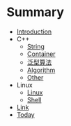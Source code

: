 # Summary

* [Introduction](README.md)
* C++
    * [String](cpp/string.md)
    * [Container](cpp/container.md)
    * [泛型算法](cpp/generic_algorithm.md)
    * [Algorithm](cpp/algorithm.md)
    * [Other](cpp/other.md)
* Linux
    * [Linux](linux/linux.md)
    * [Shell](linux/shell.md)
* [Link](link.md)
* [Today](today.md)

